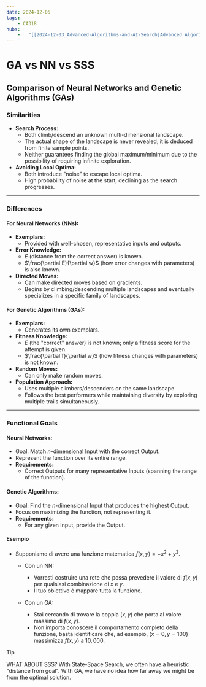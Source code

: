 ```yaml
---
date: 2024-12-05 
tags: 
    - CA318
hubs: 
    -   "[[2024-12-03_Advanced-Algorithms-and-AI-Search|Advanced Algorithms and AI Search]]"
---
```


# GA vs NN vs SSS

## Comparison of Neural Networks and Genetic Algorithms (GAs)

### Similarities
- **Search Process:**
  - Both climb/descend an unknown multi-dimensional landscape.
  - The actual shape of the landscape is never revealed; it is deduced from finite sample points.
  - Neither guarantees finding the global maximum/minimum due to the possibility of requiring infinite exploration.
- **Avoiding Local Optima:**
  - Both introduce "noise" to escape local optima.
  - High probability of noise at the start, declining as the search progresses.

---

### Differences

#### **For Neural Networks (NNs):**
- **Exemplars:**
  - Provided with well-chosen, representative inputs and outputs.
- **Error Knowledge:**
  - $E$ (distance from the correct answer) is known.
  - $\frac{\partial E}{\partial w}$ (how error changes with parameters) is also known.
- **Directed Moves:**
  - Can make directed moves based on gradients.
  - Begins by climbing/descending multiple landscapes and eventually specializes in a specific family of landscapes.

#### **For Genetic Algorithms (GAs):**
- **Exemplars:**
  - Generates its own exemplars.
- **Fitness Knowledge:**
  - $E$ (the "correct" answer) is not known; only a fitness score for the attempt is given.
  - $\frac{\partial f}{\partial w}$ (how fitness changes with parameters) is not known.
- **Random Moves:**
  - Can only make random moves.
- **Population Approach:**
  - Uses multiple climbers/descenders on the same landscape.
  - Follows the best performers while maintaining diversity by exploring multiple trails simultaneously.

---

### Functional Goals

#### **Neural Networks:**
- Goal: Match $n$-dimensional Input with the correct Output.
- Represent the function over its entire range.
- **Requirements:**
  - Correct Outputs for many representative Inputs (spanning the range of the function).

#### **Genetic Algorithms:**
- Goal: Find the $n$-dimensional Input that produces the highest Output.
- Focus on maximizing the function, not representing it.
- **Requirements:**
  - For any given Input, provide the Output.

#### **Esempio**

- Supponiamo di avere una funzione matematica $f(x, y) = -x^2 + y^2$.
  - Con un NN:
    - Vorresti costruire una rete che possa prevedere il valore di $f(x, y)$ per qualsiasi combinazione di $x$ e $y$.
    - Il tuo obiettivo è mappare tutta la funzione.

  - Con un GA:
    - Stai cercando di trovare la coppia $(x, y)$ che porta al valore massimo di $f(x, y)$.
    - Non importa conoscere il comportamento completo della funzione, basta identificare che, ad esempio, $(x = 0, y = 100)$ massimizza $f(x, y)$ a $10,000$.

> [!TIP]
> WHAT ABOUT SSS? With State-Space Search, we often have a heuristic "distance from goal".
With GA, we have no idea how far away we might be from the optimal solution.
